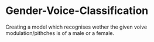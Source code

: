 # Gender-Voice-Classification
Creating a model which recognises wether the given voive modulation/pithches is of a male or a female.
